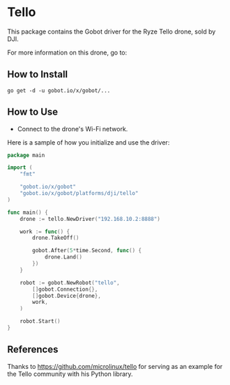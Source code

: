 # Tello

This package contains the Gobot driver for the Ryze Tello drone, sold by DJI.

For more information on this drone, go to:

## How to Install

```
go get -d -u gobot.io/x/gobot/...
```

## How to Use
- Connect to the drone's Wi-Fi network.

Here is a sample of how you initialize and use the driver:

```go
package main

import (
	"fmt"

	"gobot.io/x/gobot"
	"gobot.io/x/gobot/platforms/dji/tello"
)

func main() {
	drone := tello.NewDriver("192.168.10.2:8888")

	work := func() {
		drone.TakeOff()

		gobot.After(5*time.Second, func() {
			drone.Land()
		})
	}

	robot := gobot.NewRobot("tello",
		[]gobot.Connection{},
		[]gobot.Device{drone},
		work,
	)

	robot.Start()
}
```

## References

Thanks to https://github.com/microlinux/tello for serving as an example for the Tello community with his Python library.
